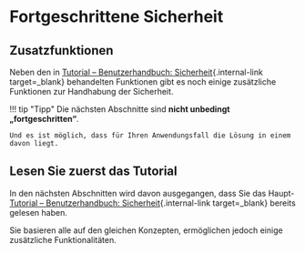# Fortgeschrittene Sicherheit

## Zusatzfunktionen

Neben den in [Tutorial – Benutzerhandbuch: Sicherheit](../../tutorial/security/index.md){.internal-link target=_blank} behandelten Funktionen gibt es noch einige zusätzliche Funktionen zur Handhabung der Sicherheit.

!!! tip "Tipp"
    Die nächsten Abschnitte sind **nicht unbedingt „fortgeschritten“**.

    Und es ist möglich, dass für Ihren Anwendungsfall die Lösung in einem davon liegt.

## Lesen Sie zuerst das Tutorial

In den nächsten Abschnitten wird davon ausgegangen, dass Sie das Haupt-[Tutorial – Benutzerhandbuch: Sicherheit](../../tutorial/security/index.md){.internal-link target=_blank} bereits gelesen haben.

Sie basieren alle auf den gleichen Konzepten, ermöglichen jedoch einige zusätzliche Funktionalitäten.
